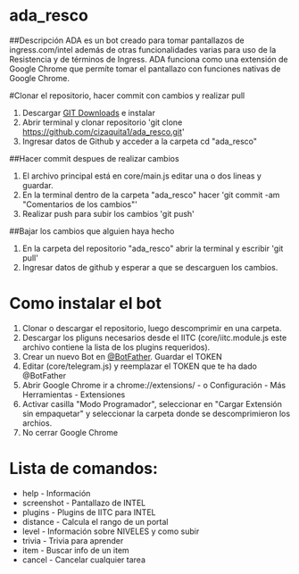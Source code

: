 # ada_resco

##Descripción
ADA es un bot creado para tomar pantallazos de ingress.com/intel además de otras funcionalidades varias para uso de la Resistencia y de términos de Ingress.
ADA funciona como una extensión de Google Chrome que permíte tomar el pantallazo con funciones nativas de Google Chrome.

#Clonar el repositorio, hacer commit con cambios y realizar pull

1. Descargar [GIT Downloads](https://git-scm.com/downloads) e instalar
2. Abrir terminal y clonar repositorio 'git clone https://github.com/cizaquita1/ada_resco.git'
3. Ingresar datos de Github y acceder a la carpeta cd "ada_resco"

##Hacer commit despues de realizar cambios

1. El archivo principal está en core/main.js editar una o dos lineas y guardar.
2. En la terminal dentro de la carpeta "ada_resco" hacer 'git commit -am "Comentarios de los cambios"'
3. Realizar push para subir los cambios 'git push'

##Bajar los cambios que alguien haya hecho

1. En la carpeta del repositorio "ada_resco" abrir la terminal y escribir 'git pull'
2. Ingresar datos de github y esperar a que se descarguen los cambios.

# Como instalar el bot
1. Clonar o descargar el repositorio, luego descomprimir en una carpeta.
2. Descargar los pliguns necesarios desde el IITC (core/iitc.module.js este archivo contiene la lista de los plugins requeridos).
2. Crear un nuevo Bot en [@BotFather](http://telegram.me/botfather). Guardar el TOKEN
3. Editar (core/telegram.js) y reemplazar el TOKEN que te ha dado @BotFather
4. Abrir Google Chrome ir a chrome://extensions/ - o Configuración - Más Herramientas - Extensiones
5. Activar casilla "Modo Programador", seleccionar en "Cargar Extensión sin empaquetar" y seleccionar la carpeta donde se descomprimieron los archios.
6. No cerrar Google Chrome


# Lista de comandos:

* help - Información
* screenshot - Pantallazo de INTEL
* plugins - Plugins de IITC para INTEL
* distance - Calcula el rango de un portal
* level - Información sobre NIVELES y como subir
* trivia - Trivia para aprender
* item - Buscar info de un item
* cancel - Cancelar cualquier tarea
